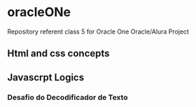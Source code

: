 # oracleONe
Repository referent class 5 for Oracle One  Oracle/Alura Project
## Html and css concepts
## Javascrpt Logics 
### Desafio do Decodificador de Texto
